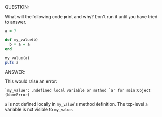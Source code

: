 QUESTION:

What will the following code print and why? Don't run it until you have tried to answer.

```ruby
a = 7

def my_value(b)
  b = a + a
end

my_value(a)
puts a
```

ANSWER:

This would raise an error:
```
`my_value': undefined local variable or method `a' for main:Object (NameError)
```

`a` is not defined locally in `my_value`'s method definition. The top-level `a` variable is not visible to
`my_value`.
